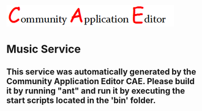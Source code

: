 ![CAE](https://github.com/CAE-Community-Application-Editor/application-45/blob/master/microservice-36/img/logo.png)  

Music Service
===================


This service was automatically generated by the Community Application Editor CAE. Please build it by running "ant" and run it by executing the start scripts located in the 'bin' folder.
---------------
